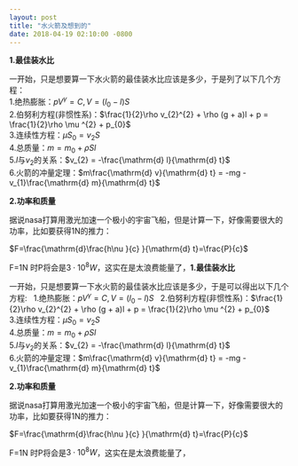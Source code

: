 ```yaml
---
layout: post
title: "水火箭及想到的"
date: 2018-04-19 02:10:00 -0800
---
```

**1.最佳装水比**

  一开始，只是想要算一下水火箭的最佳装水比应该是多少，于是列了以下几个方程：  
1.绝热膨胀：$p V^{\gamma}=C , V = (l_{0} - l)S$  
2.伯努利方程(非惯性系)：$\frac{1}{2}\rho v_{2}^{2} + \rho (g + a)l + p = \frac{1}{2}\rho \mu ^{2} + p_{0}$  
3.连续性方程：$\mu S_{0} = v_{2}S$  
4.总质量：$m = m_{0} + \rho S l$  
5.$l$与$v_{2}$的关系：$v_{2} = -\frac{\mathrm{d} l}{\mathrm{d} t}$  
6.火箭的冲量定理：$m\frac{\mathrm{d} v}{\mathrm{d} t} = -mg -v_{1}\frac{\mathrm{d} m}{\mathrm{d} t}$  

**2.功率和质量**

据说nasa打算用激光加速一个极小的宇宙飞船，但是计算一下，好像需要很大的功率，比如要获得1N的推力：  

$F=\frac{\mathrm{d}\frac{h\nu }{c} }{\mathrm{d} t}=\frac{P}{c}$

F=1N 时P将会是$3 \cdot 10^{8} W$，这实在是太浪费能量了，**1.最佳装水比**

一开始，只是想要算一下水火箭的最佳装水比应该是多少，于是可以得出以下几个方程:  
1.绝热膨胀：$p V^{\gamma}=C , V = (l_{0} - l)S$  
2.伯努利方程(非惯性系)：$\frac{1}{2}\rho v_{2}^{2} + \rho (g + a)l + p = \frac{1}{2}\rho \mu ^{2} + p_{0}$  
3.连续性方程：$\mu S_{0} = v_{2}S$  
4.总质量：$m = m_{0} + \rho S l$  
5.$l$与$v_{2}$的关系：$v_{2} = -\frac{\mathrm{d} l}{\mathrm{d} t}$  
6.火箭的冲量定理：$m\frac{\mathrm{d} v}{\mathrm{d} t} = -mg -v_{1}\frac{\mathrm{d} m}{\mathrm{d} t}$  

**2.功率和质量**

据说nasa打算用激光加速一个极小的宇宙飞船，但是计算一下，好像需要很大的功率，比如要获得1N的推力：  

$F=\frac{\mathrm{d}\frac{h\nu }{c} }{\mathrm{d} t}=\frac{P}{c}$

F=1N 时P将会是$3 \cdot 10^{8} W$，这实在是太浪费能量了，

